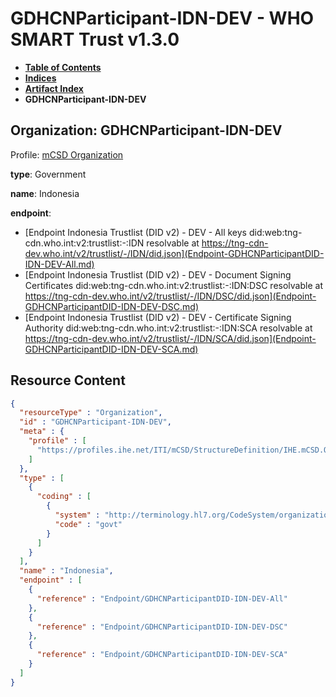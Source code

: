 # GDHCNParticipant-IDN-DEV - WHO SMART Trust v1.3.0

* [**Table of Contents**](toc.md)
* [**Indices**](indices.md)
* [**Artifact Index**](artifacts.md)
* **GDHCNParticipant-IDN-DEV**

## Organization: GDHCNParticipant-IDN-DEV

Profile: [mCSD Organization](https://profiles.ihe.net/ITI/mCSD/4.0.0/StructureDefinition-IHE.mCSD.Organization.html)

**type**: Government

**name**: Indonesia

**endpoint**: 

* [Endpoint Indonesia Trustlist (DID v2) - DEV - All keys did:web:tng-cdn.who.int:v2:trustlist:-:IDN resolvable at https://tng-cdn-dev.who.int/v2/trustlist/-/IDN/did.json](Endpoint-GDHCNParticipantDID-IDN-DEV-All.md)
* [Endpoint Indonesia Trustlist (DID v2) - DEV - Document Signing Certificates did:web:tng-cdn.who.int:v2:trustlist:-:IDN:DSC resolvable at https://tng-cdn-dev.who.int/v2/trustlist/-/IDN/DSC/did.json](Endpoint-GDHCNParticipantDID-IDN-DEV-DSC.md)
* [Endpoint Indonesia Trustlist (DID v2) - DEV - Certificate Signing Authority did:web:tng-cdn.who.int:v2:trustlist:-:IDN:SCA resolvable at https://tng-cdn-dev.who.int/v2/trustlist/-/IDN/SCA/did.json](Endpoint-GDHCNParticipantDID-IDN-DEV-SCA.md)



## Resource Content

```json
{
  "resourceType" : "Organization",
  "id" : "GDHCNParticipant-IDN-DEV",
  "meta" : {
    "profile" : [
      "https://profiles.ihe.net/ITI/mCSD/StructureDefinition/IHE.mCSD.Organization"
    ]
  },
  "type" : [
    {
      "coding" : [
        {
          "system" : "http://terminology.hl7.org/CodeSystem/organization-type",
          "code" : "govt"
        }
      ]
    }
  ],
  "name" : "Indonesia",
  "endpoint" : [
    {
      "reference" : "Endpoint/GDHCNParticipantDID-IDN-DEV-All"
    },
    {
      "reference" : "Endpoint/GDHCNParticipantDID-IDN-DEV-DSC"
    },
    {
      "reference" : "Endpoint/GDHCNParticipantDID-IDN-DEV-SCA"
    }
  ]
}

```
